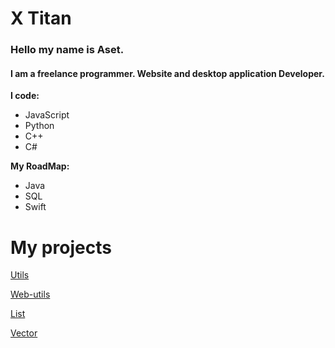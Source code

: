# X Titan

### Hello my name is Aset.

#### I am a freelance programmer. Website and desktop application Developer.

**I code:**
- JavaScript
- Python
- C++
- C#

**My RoadMap:**
- Java
- SQL
- Swift

# My projects

[Utils](https://x-titan.github.io/utils)

[Web-utils](https://x-titan.github.io/web-utils)

[List](https://x-titan.github.io/list)

[Vector](https://x-titan.github.io/vector)